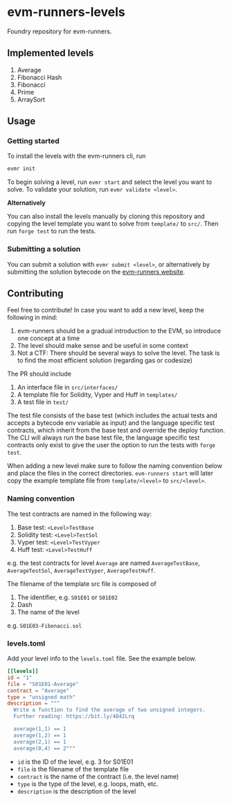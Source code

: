# evm-runners-levels

Foundry repository for evm-runners.

## Implemented levels

1. Average
2. Fibonacci Hash
3. Fibonacci
4. Prime
5. ArraySort

## Usage

### Getting started

To install the levels with the evm-runners cli, run

```bash
evmr init
```

To begin solving a level, run `evmr start` and select the level you want to solve. To validate your solution, run `evmr validate <level>`.

**Alternatively**

You can also install the levels manually by cloning this repository and copying the level template you want to solve from `template/` to `src/`. Then run `forge test` to run the tests.

### Submitting a solution

You can submit a solution with `evmr submit <level>`, or alternatively by submitting the solution bytecode on the [evm-runners website](https://evmr.sh/submit).

## Contributing

Feel free to contribute! In case you want to add a new level, keep the following in mind:

1. evm-runners should be a gradual introduction to the EVM, so introduce one concept at a time
2. The level should make sense and be useful in some context
3. Not a CTF: There should be several ways to solve the level. The task is to find the most efficient solution (regarding gas or codesize)

The PR should include

1. An interface file in `src/interfaces/`
2. A template file for Solidity, Vyper and Huff in `templates/`
3. A test file in `test/`

The test file consists of the base test (which includes the actual tests and accepts a bytecode env variable as input) and the language specific test contracts, which inherit from the base test and override the deploy function. The CLI will always run the base test file, the language specific test contracts only exist to give the user the option to run the tests with `forge test`.

When adding a new level make sure to follow the naming convention below and place the files in the correct directories. `evm-runners start` will later copy the example template file from `template/<level>` to `src/<level>`.

### Naming convention

The test contracts are named in the following way:

1. Base test: `<Level>TestBase`
2. Solidity test: `<Level>TestSol`
3. Vyper test: `<Level>TestVyper`
4. Huff test: `<Level>TestHuff`

e.g. the test contracts for level `Average` are named `AverageTestBase`, `AverageTestSol`, `AverageTestVyper`, `AverageTestHuff`.

The filename of the template src file is composed of

1. The identifier, e.g. `S01E01` or `S01E02`
2. Dash
3. The name of the level

e.g. `S01E03-Fibonacci.sol`

### levels.toml

Add your level info to the `levels.toml` file. See the example below.

```toml
[[levels]]
id = "1"
file = "S01E01-Average"
contract = "Average"
type = "unsigned math"
description = """
  Write a function to find the average of two unsigned integers.
  Further reading: https://bit.ly/4842Lrq

  average(1,1) == 1
  average(1,2) == 1
  average(2,1) == 1
  average(0,4) == 2"""
```

- `id` is the ID of the level, e.g. 3 for S01E01
- `file` is the filename of the template file
- `contract` is the name of the contract (i.e. the level name)
- `type` is the type of the level, e.g. loops, math, etc.
- `description` is the description of the level

